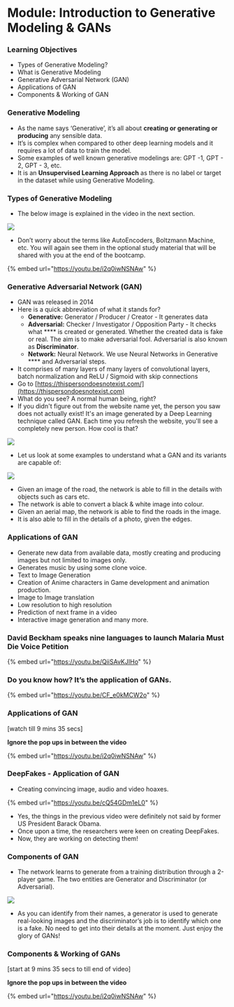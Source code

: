 # Module: Introduction to Generative Modeling & GANs

### Learning Objectives

* Types of Generative Modeling?
* What is Generative Modeling
* Generative Adversarial Network (GAN)
* Applications of GAN&#x20;
* Components & Working of GAN

### Generative Modeling

* As the name says ‘Generative’, it’s all about **creating or generating or** **producing** any sensible data.
* It’s is complex when compared to other deep learning models and it requires a lot of data to train the model.
* Some examples of well known generative modelings are: GPT -1, GPT - 2, GPT - 3, etc.
* It is an **Unsupervised Learning Approach** as there is no label or target in the dataset while using Generative Modeling.

### Types of Generative Modeling

* The below image is explained in the video in the next section.

![](https://lh3.googleusercontent.com/g8IspznG1YkTAPVakYpkGmZBuCe7PXR8qq\_V2vUG3ZYicpkEYbzzRtdYYi5m45MjRhmyIUGd0DATr-St36CYWE1TUgPAFln8jFtO2gXbrvIorMbVRINP-WdaeWMs6omifz6FNJbL3Ow)

* Don’t worry about the terms like AutoEncoders, Boltzmann Machine, etc. You will again see them in the optional study material that will be shared with you at the end of the bootcamp.

{% embed url="https://youtu.be/i2q0iwNSNAw" %}

### Generative Adversarial Network (GAN)

* GAN was released in 2014
* Here is a quick abbreviation of what it stands for?
  * **Generative:** Generator / Producer / Creator - It generates data
  * **Adversarial:** Checker / Investigator / Opposition Party - It checks what **** is created or generated. Whether the created data is fake or real. The aim is to make adversarial fool. Adversarial is also known as **Discriminator**.
  * **Network:** Neural Network. We use Neural Networks in Generative **** and Adversarial steps.
* It comprises of many layers of many layers of convolutional layers, batch normalization and ReLU / Sigmoid with skip connections
* Go to [https://thispersondoesnotexist.com/](https://thispersondoesnotexist.com)
* What do you see? A normal human being, right?
* If you didn't figure out from the website name yet, the person you saw does not actually exist! It's an image generated by a Deep Learning technique called GAN. Each time you refresh the website, you'll see a completely new person. How cool is that?

![](https://lh4.googleusercontent.com/CV8CYa5\_CX9OSMk5M\_I1ef4fkMTdBwfLtKlPzw\_kMzN3h9ToNlVZo1ZSSw7-xwtkWD84LeTRxEkOGM0Omz4xuPMlDAvUXOXZbA\_l8XczKtgVjIY7-NoG6ReWl-nblp9Kvtn-iTxgoJg)

* Let us look at some examples to understand what a GAN and its variants are capable of:

![](https://lh4.googleusercontent.com/AzXOzvbjdiw4l3h5IqPY1aTpXGfXobc4bcO1DJrtCdrqGdeuhXU3XnUwkqbZgB6WaKkey4ZIc\_DdSDxXC58SqZf3DkZBVx-6mc7ratj6CKhSM3j9InX\_Kg9KLxp3uvoxICdA-e8Ll7A)

* Given an image of the road, the network is able to fill in the details with objects such as cars etc.
* The network is able to convert a black & white image into colour.
* Given an aerial map, the network is able to find the roads in the image.
* It is also able to fill in the details of a photo, given the edges.

### Applications of GAN

* Generate new data from available data, mostly creating and producing images but not limited to images only.
* Generates music by using some clone voice.
* Text to Image Generation
* Creation of Anime characters in Game development and animation production.
* Image to Image translation
* Low resolution to high resolution
* Prediction of next frame in a video
* Interactive image generation and many more.

### David Beckham speaks nine languages to launch Malaria Must Die Voice Petition

{% embed url="https://youtu.be/QiiSAvKJIHo" %}

### **Do you know how? It’s the application of GANs.**

{% embed url="https://youtu.be/CF_e0kMCW2o" %}

### Applications of GAN

\[watch till 9 mins 35 secs]

**Ignore the pop ups in between the video**

{% embed url="https://youtu.be/i2q0iwNSNAw" %}

### DeepFakes - Application of GAN

* Creating convincing image, audio and video hoaxes.

{% embed url="https://youtu.be/cQ54GDm1eL0" %}

* Yes, the things in the previous video were definitely not said by former US President Barack Obama.
* Once upon a time, the researchers were keen on creating DeepFakes.
* Now, they are working on detecting them!

### Components of GAN

* The network learns to generate from a training distribution through a 2-player game. The two entities are Generator and Discriminator (or Adversarial).

![](https://lh4.googleusercontent.com/yfaR46yONfaGdFi2KgR2fy4efkMh\_bhdYAWkXsAEse97ApEuBGLJFmCx6g0Iy6c5jSQXCV6G7hZPv89YTB5DnzRrFaOif81M1pA6m6LOne0o0LgzrZxzWI5pa9DvuRh9yZ5klStc8Mk)

* As you can identify from their names, a generator is used to generate real-looking images and the discriminator’s job is to identify which one is a fake. No need to get into their details at the moment. Just enjoy the glory of GANs!

### Components & Working of GANs

\[start at 9 mins 35 secs to till end of video]

**Ignore the pop ups in between the video**

{% embed url="https://youtu.be/i2q0iwNSNAw" %}

